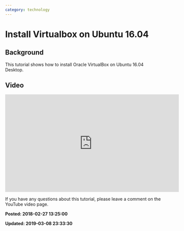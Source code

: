 ```yaml
---
category: technology
---
```

# Install Virtualbox on Ubuntu 16.04

## Background

This tutorial shows how to install Oracle VirtualBox on Ubuntu 16.04 Desktop. 

## Video

<iframe width="560" height="315" src="https://www.youtube.com/embed/07nIeI2guXs" frameborder="0" allow="autoplay; encrypted-media" allowfullscreen></iframe>

If you have any questions about this tutorial, please leave a comment on the YouTube video page.

**Posted: 2018-02-27 13:25:00** 

**Updated: 2019-03-08 23:33:30** 


